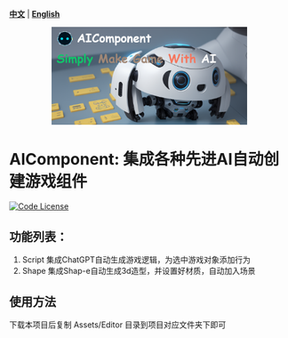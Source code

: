 [**中文**](./README.md) | [**English**](./README_EN.md)

<p align="center" width="100%">
<a href="https://github.com/aijinkela/AIComponent" target="_blank"><img src="docs/ad2.png" alt="AIComponent" style="width: 70%; min-width: 100px; display: block; margin: auto;"></a>
</p>

# AIComponent: 集成各种先进AI自动创建游戏组件
[![Code License](https://img.shields.io/badge/Code%20License-Apache_2.0-green.svg)](https://github.com/SCIR-HI/Huatuo-Llama-Med-Chinese/blob/main/LICENSE)

## 功能列表：

1. Script 集成ChatGPT自动生成游戏逻辑，为选中游戏对象添加行为
2. Shape  集成Shap-e自动生成3d造型，并设置好材质，自动加入场景

## 使用方法

下载本项目后复制 Assets/Editor 目录到项目对应文件夹下即可